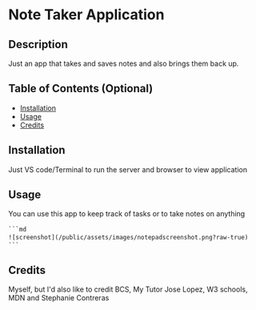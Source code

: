 # Note Taker Application

## Description

Just an app that takes and saves notes and also brings them back up. 

## Table of Contents (Optional)

- [Installation](#installation)
- [Usage](#usage)
- [Credits](#credits)

## Installation

Just VS code/Terminal to run the server and browser to view application

## Usage

You can use this app to keep track of tasks or to take notes on anything

    ```md
    ![screenshot](/public/assets/images/notepadscreenshot.png?raw-true)
    ```

## Credits

Myself, but I'd also like to credit BCS, My Tutor Jose Lopez, W3 schools, MDN and Stephanie Contreras



